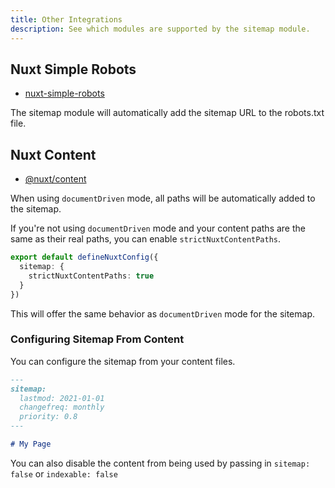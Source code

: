 ```yaml
---
title: Other Integrations
description: See which modules are supported by the sitemap module.
---
```


## Nuxt Simple Robots

- [nuxt-simple-robots](https://github.com/harlan-zw/nuxt-simple-robots)

The sitemap module will automatically add the sitemap URL to the robots.txt file.

## Nuxt Content

- [@nuxt/content](https://content.nuxtjs.org/)

When using `documentDriven` mode, all paths will be automatically added to the sitemap.

If you're not using `documentDriven` mode and your content paths are the same as their real paths,
you can enable `strictNuxtContentPaths`.

```ts
export default defineNuxtConfig({
  sitemap: {
    strictNuxtContentPaths: true
  }
})
```

This will offer the same behavior as `documentDriven` mode for the sitemap.

### Configuring Sitemap From Content

You can configure the sitemap from your content files.

```md
---
sitemap:
  lastmod: 2021-01-01
  changefreq: monthly
  priority: 0.8
---

# My Page
```

You can also disable the content from being used by passing in `sitemap: false` or `indexable: false`
